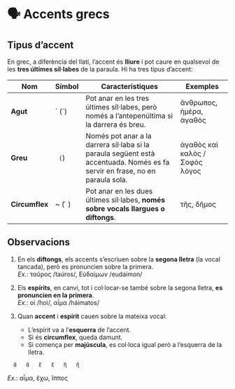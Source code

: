 # 🗣️ Accents grecs

## Tipus d’accent

En grec, a diferència del llatí, l’accent és **lliure** i pot caure en qualsevol de les **tres últimes síl·labes** de la paraula. Hi ha tres tipus d’accent:

| **Nom**            | **Símbol** | **Característiques**                                                                                                                                  | **Exemples**                             |
|--------------------|------------|-------------------------------------------------------------------------------------------------------------------------------------------------------|------------------------------------------|
| **Agut**           | ´ (´)      | Pot anar en les tres últimes síl·labes, però només a l’antepenúltima si la darrera és breu.                                                          | ἄνθρωπος, ἡμέρα, ἀγαθός                   |
| **Greu**           | ` (`)      | Només pot anar a la darrera síl·laba si la paraula següent està accentuada. Només es fa servir en frase, no en paraula sola.                       | ἀγαθὸς καὶ καλὸς / Σοφὸς λόγος            |
| **Circumflex**     | ~ ( ͂ )    | Pot anar en les dues últimes síl·labes, **només sobre vocals llargues o diftongs**.                                                                  | τῆς, δῆμος                                |

## Observacions

1. En els **diftongs**, els accents s’escriuen sobre la **segona lletra** (la vocal tancada), però es pronuncien sobre la primera.  
   *Ex.*: ταῦρος /taúros/, Εὐδαίμων /eudaímon/

2. Els **espírits**, en canvi, tot i col·locar-se també sobre la segona lletra, **es pronuncien en la primera**.  
   *Ex.*: οἱ /hoi/, αἷμα /háimatos/

3. Quan **accent** i **espírit** cauen sobre la mateixa vocal:
   - L’espírit va a l’**esquerra** de l’accent.
   - Si és **circumflex**, queda damunt.
   - Si comença per **majúscula**, es col·loca igual però a l’esquerra de la lletra.

```text
  ἄ   ἅ   ἓ   ἕ   ἣ   ἥ
```

*Ex.*: αἷμα, ἔχω, ἵππος